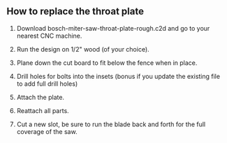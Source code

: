 ## How to replace the throat plate

1. Download bosch-miter-saw-throat-plate-rough.c2d and go to your nearest CNC machine.

2. Run the design on 1/2" wood (of your choice).
3. Plane down the cut board to fit below the fence when in place.
4. Drill holes for bolts into the insets (bonus if you update the existing file to add full drill holes)
5. Attach the plate.
6. Reattach all parts.
7. Cut a new slot, be sure to run the blade back and forth for the full coverage of the saw. 